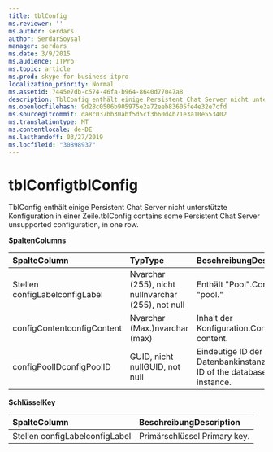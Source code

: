 ```yaml
---
title: tblConfig
ms.reviewer: ''
ms.author: serdars
author: SerdarSoysal
manager: serdars
ms.date: 3/9/2015
ms.audience: ITPro
ms.topic: article
ms.prod: skype-for-business-itpro
localization_priority: Normal
ms.assetid: 7445e7db-c574-46fa-b964-8640d77047a8
description: TblConfig enthält einige Persistent Chat Server nicht unterstützte Konfiguration in einer Zeile.
ms.openlocfilehash: 9d28c0506b905975e2a72eeb83605fe4e32e7cfd
ms.sourcegitcommit: da8c037bb30abf5d5cf3b60d4b71e3a10e553402
ms.translationtype: MT
ms.contentlocale: de-DE
ms.lasthandoff: 03/27/2019
ms.locfileid: "30898937"
---
```

# <a name="tblconfig"></a><span data-ttu-id="499c1-103">tblConfig</span><span class="sxs-lookup"><span data-stu-id="499c1-103">tblConfig</span></span>
 
<span data-ttu-id="499c1-104">TblConfig enthält einige Persistent Chat Server nicht unterstützte Konfiguration in einer Zeile.</span><span class="sxs-lookup"><span data-stu-id="499c1-104">tblConfig contains some Persistent Chat Server unsupported configuration, in one row.</span></span>
  
<span data-ttu-id="499c1-105">**Spalten**</span><span class="sxs-lookup"><span data-stu-id="499c1-105">**Columns**</span></span>

|<span data-ttu-id="499c1-106">**Spalte**</span><span class="sxs-lookup"><span data-stu-id="499c1-106">**Column**</span></span>|<span data-ttu-id="499c1-107">**Typ**</span><span class="sxs-lookup"><span data-stu-id="499c1-107">**Type**</span></span>|<span data-ttu-id="499c1-108">**Beschreibung**</span><span class="sxs-lookup"><span data-stu-id="499c1-108">**Description**</span></span>|
|:-----|:-----|:-----|
|<span data-ttu-id="499c1-109">Stellen configLabel</span><span class="sxs-lookup"><span data-stu-id="499c1-109">configLabel</span></span>  <br/> |<span data-ttu-id="499c1-110">Nvarchar (255), nicht null</span><span class="sxs-lookup"><span data-stu-id="499c1-110">nvarchar (255), not null</span></span>  <br/> |<span data-ttu-id="499c1-111">Enthält "Pool".</span><span class="sxs-lookup"><span data-stu-id="499c1-111">Contains "pool."</span></span>  <br/> |
|<span data-ttu-id="499c1-112">configContent</span><span class="sxs-lookup"><span data-stu-id="499c1-112">configContent</span></span>  <br/> |<span data-ttu-id="499c1-113">Nvarchar (Max.)</span><span class="sxs-lookup"><span data-stu-id="499c1-113">nvarchar (max)</span></span>  <br/> |<span data-ttu-id="499c1-114">Inhalt der Konfiguration.</span><span class="sxs-lookup"><span data-stu-id="499c1-114">Configuration content.</span></span>  <br/> |
|<span data-ttu-id="499c1-115">configPoolID</span><span class="sxs-lookup"><span data-stu-id="499c1-115">configPoolID</span></span>  <br/> |<span data-ttu-id="499c1-116">GUID, nicht null</span><span class="sxs-lookup"><span data-stu-id="499c1-116">GUID, not null</span></span>  <br/> |<span data-ttu-id="499c1-117">Eindeutige ID der Datenbankinstanz.</span><span class="sxs-lookup"><span data-stu-id="499c1-117">Unique ID of the database instance.</span></span>  <br/> |
   
<span data-ttu-id="499c1-118">**Schlüssel**</span><span class="sxs-lookup"><span data-stu-id="499c1-118">**Key**</span></span>

|<span data-ttu-id="499c1-119">**Spalte**</span><span class="sxs-lookup"><span data-stu-id="499c1-119">**Column**</span></span>|<span data-ttu-id="499c1-120">**Beschreibung**</span><span class="sxs-lookup"><span data-stu-id="499c1-120">**Description**</span></span>|
|:-----|:-----|
|<span data-ttu-id="499c1-121">Stellen configLabel</span><span class="sxs-lookup"><span data-stu-id="499c1-121">configLabel</span></span>  <br/> |<span data-ttu-id="499c1-122">Primärschlüssel.</span><span class="sxs-lookup"><span data-stu-id="499c1-122">Primary key.</span></span>  <br/> |
   


